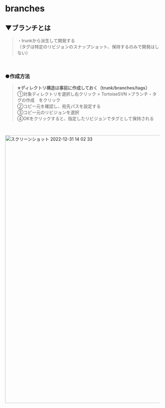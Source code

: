 # branches

## ▼ブランチとは
>・trunkから派生して開発する<br>
>（タグは特定のリビジョンのスナップショット、保持するのみで開発はしない）<br>
<br>

### ●作成方法
>**※ディレクトリ構造は事前に作成しておく（trunk/branches/tags）**<br>
>①対象ディレクトリを選択し右クリック > TortoiseSVN >ブランチ・タグの作成　をクリック<br>
>②コピー元を確認し、宛先パスを設定する<br>
>③コピー元のリビジョンを選択<br>
>④OKをクリックすると、指定したリビジョンでタグとして保持される<br>
<br>

<img width="873" alt="スクリーンショット 2022-12-31 14 02 33" src="https://user-images.githubusercontent.com/81621944/210125534-e971d10b-b23a-40c2-aa55-6b8573f8cd5f.png"><br>
<br>
